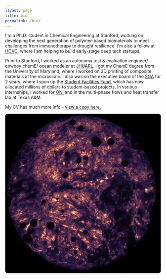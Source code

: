 ```yaml
---
layout: page
title: bio
permalink: /bio/
---
```

I'm a Ph.D. student in Chemical Engineering at Stanford, working on developing the next generation of polymer-based biomaterials to meet challenges from immunotherapy to drought resilience. I'm also a fellow at [HCVC](https://hcvc.co), where I am helping to build early-stage deep tech startups.

Prior to Stanford, I worked as an autonomy test & evaluation engineer/ cowboy chemE/ ocean modeler at [JHUAPL](https://jhuapl.edu). I got my ChemE degree from the University of Maryland, where I worked on 3D printing of composite materials at the microscale. I also was on the executive board of the [SGA](https://umdsga.com) for 2 years, where I spun up the [Student Facilities Fund](https://studentfacilitiesfund.umd.edu/), which has now allocated millions of dollars to student-based projects. In various internships, I worked for [ONI](https://www.oni.navy.mil) and in the multi-phase flows and heat transfer lab at Texas A&M.

My CV has much more info - [view a copy here.](assets/2025_Eckman_CV.pdf)

<div class="gallery">
  <a href="/assets/cool-pic-exp.png" data-lightbox="pnp-gel" data-title="PNP cool image">
    <img src="/assets/cool-pic-exp.png" alt="PNP gel with cells">
  </a>
</div>

<style>
.gallery {
  display: grid;
  grid-template-columns: repeat(auto-fit, minmax(200px, 1fr));
  gap: 10px;
  margin-top: 1em;
}
.gallery img {
  width: 100%;
  border-radius: 8px;
  box-shadow: 0 2px 4px rgba(0,0,0,0.15);
  transition: transform 0.2s;
}
.gallery img:hover {
  transform: scale(1.33);
}
</style>
